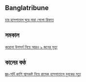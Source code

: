 <h2>Banglatribune</h2>
<a href="https://www.banglatribune.com/country/news/616436/%E0%A6%9A%E0%A6%BE%E0%A6%B0-%E0%A6%B9%E0%A6%BE%E0%A6%B8%E0%A6%AA%E0%A6%BE%E0%A6%A4%E0%A6%BE%E0%A6%B2-%E0%A6%98%E0%A7%81%E0%A6%B0%E0%A7%87-%E0%A6%AE%E0%A6%BE%E0%A6%B0%E0%A6%BE-%E0%A6%97%E0%A7%87%E0%A6%B2%E0%A7%8B-%E0%A6%B0%E0%A6%BF%E0%A6%AB%E0%A6%BE%E0%A6%A4-%E0%A6%AD%E0%A6%B0%E0%A7%8D%E0%A6%A4%E0%A6%BF-%E0%A6%A8%E0%A7%87%E0%A7%9F%E0%A6%A8%E0%A6%BF" target="_blank">চার হাসপাতাল ঘুরে মারা গেলো রিফাত</a>
<h2>সমকাল</h2>
<a href="https://samakal.com/bangladesh/article/200417304/%E0%A6%95%E0%A6%B0%E0%A7%8B%E0%A6%A8%E0%A6%BE-%E0%A6%89%E0%A6%AA%E0%A6%B8%E0%A6%B0%E0%A7%8D%E0%A6%97-%E0%A6%A8%E0%A6%BF%E0%A7%9F%E0%A7%87-%E0%A6%86%E0%A6%B0%E0%A6%93-%E0%A7%AF-%E0%A6%9C%E0%A6%A8%E0%A7%87%E0%A6%B0-%E0%A6%AE%E0%A7%83%E0%A6%A4%E0%A7%8D%E0%A6%AF%E0%A7%81-" target="_blank">করোনা উপসর্গ নিয়ে আরও ৯ জনের মৃত্যু</a>

<h2>কালের কণ্ঠ</h2>
<a href="https://www.kalerkantho.com/online/country-news/2020/03/31/893113" target="_blank">জ্বর-সর্দি কাশি শ্বাসকষ্ট নিয়ে রামেক হাসপাতালে যুবকের মৃত্যু</a>
